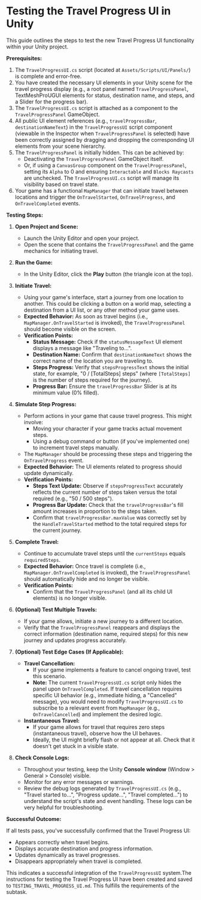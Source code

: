 # Testing the Travel Progress UI in Unity

This guide outlines the steps to test the new Travel Progress UI functionality within your Unity project.

**Prerequisites:**

1.  The `TravelProgressUI.cs` script (located at `Assets/Scripts/UI/Panels/`) is complete and error-free.
2.  You have created the necessary UI elements in your Unity scene for the travel progress display (e.g., a root panel named `TravelProgressPanel`, TextMeshProUGUI elements for status, destination name, and steps, and a Slider for the progress bar).
3.  The `TravelProgressUI.cs` script is attached as a component to the `TravelProgressPanel` GameObject.
4.  All public UI element references (e.g., `travelProgressBar`, `destinationNameText`) in the `TravelProgressUI` script component (viewable in the Inspector when `TravelProgressPanel` is selected) have been correctly assigned by dragging and dropping the corresponding UI elements from your scene hierarchy.
5.  The `TravelProgressPanel` is initially hidden. This can be achieved by:
    *   Deactivating the `TravelProgressPanel` GameObject itself.
    *   Or, if using a `CanvasGroup` component on the `TravelProgressPanel`, setting its `Alpha` to 0 and ensuring `Interactable` and `Blocks Raycasts` are unchecked. The `TravelProgressUI.cs` script will manage its visibility based on travel state.
6.  Your game has a functional `MapManager` that can initiate travel between locations and trigger the `OnTravelStarted`, `OnTravelProgress`, and `OnTravelCompleted` events.

**Testing Steps:**

1.  **Open Project and Scene:**
    *   Launch the Unity Editor and open your project.
    *   Open the scene that contains the `TravelProgressPanel` and the game mechanics for initiating travel.

2.  **Run the Game:**
    *   In the Unity Editor, click the **Play** button (the triangle icon at the top).

3.  **Initiate Travel:**
    *   Using your game's interface, start a journey from one location to another. This could be clicking a button on a world map, selecting a destination from a UI list, or any other method your game uses.
    *   **Expected Behavior:** As soon as travel begins (i.e., `MapManager.OnTravelStarted` is invoked), the `TravelProgressPanel` should become visible on the screen.
    *   **Verification Points:**
        *   **Status Message:** Check if the `statusMessageText` UI element displays a message like "Traveling to...".
        *   **Destination Name:** Confirm that `destinationNameText` shows the correct name of the location you are traveling to.
        *   **Steps Progress:** Verify that `stepsProgressText` shows the initial state, for example, "0 / [TotalSteps] steps" (where `[TotalSteps]` is the number of steps required for the journey).
        *   **Progress Bar:** Ensure the `travelProgressBar` Slider is at its minimum value (0% filled).

4.  **Simulate Step Progress:**
    *   Perform actions in your game that cause travel progress. This might involve:
        *   Moving your character if your game tracks actual movement steps.
        *   Using a debug command or button (if you've implemented one) to increment travel steps manually.
    *   The `MapManager` should be processing these steps and triggering the `OnTravelProgress` event.
    *   **Expected Behavior:** The UI elements related to progress should update dynamically.
    *   **Verification Points:**
        *   **Steps Text Update:** Observe if `stepsProgressText` accurately reflects the current number of steps taken versus the total required (e.g., "50 / 500 steps").
        *   **Progress Bar Update:** Check that the `travelProgressBar`'s fill amount increases in proportion to the steps taken.
        *   Confirm that `travelProgressBar.maxValue` was correctly set by the `HandleTravelStarted` method to the total required steps for the current journey.

5.  **Complete Travel:**
    *   Continue to accumulate travel steps until the `currentSteps` equals `requiredSteps`.
    *   **Expected Behavior:** Once travel is complete (i.e., `MapManager.OnTravelCompleted` is invoked), the `TravelProgressPanel` should automatically hide and no longer be visible.
    *   **Verification Points:**
        *   Confirm that the `TravelProgressPanel` (and all its child UI elements) is no longer visible.

6.  **(Optional) Test Multiple Travels:**
    *   If your game allows, initiate a new journey to a different location.
    *   Verify that the `TravelProgressPanel` reappears and displays the correct information (destination name, required steps) for this new journey and updates progress accurately.

7.  **(Optional) Test Edge Cases (If Applicable):**
    *   **Travel Cancellation:**
        *   If your game implements a feature to cancel ongoing travel, test this scenario.
        *   **Note:** The current `TravelProgressUI.cs` script only hides the panel upon `OnTravelCompleted`. If travel cancellation requires specific UI behavior (e.g., immediate hiding, a "Cancelled" message), you would need to modify `TravelProgressUI.cs` to subscribe to a relevant event from `MapManager` (e.g., `OnTravelCancelled`) and implement the desired logic.
    *   **Instantaneous Travel:**
        *   If your game allows for travel that requires zero steps (instantaneous travel), observe how the UI behaves.
        *   Ideally, the UI might briefly flash or not appear at all. Check that it doesn't get stuck in a visible state.

8.  **Check Console Logs:**
    *   Throughout your testing, keep the Unity **Console window** (Window > General > Console) visible.
    *   Monitor for any error messages or warnings.
    *   Review the debug logs generated by `TravelProgressUI.cs` (e.g., "Travel started to...", "Progress update...", "Travel completed...") to understand the script's state and event handling. These logs can be very helpful for troubleshooting.

**Successful Outcome:**

If all tests pass, you've successfully confirmed that the Travel Progress UI:
*   Appears correctly when travel begins.
*   Displays accurate destination and progress information.
*   Updates dynamically as travel progresses.
*   Disappears appropriately when travel is completed.

This indicates a successful integration of the `TravelProgressUI` system.The instructions for testing the Travel Progress UI have been created and saved to `TESTING_TRAVEL_PROGRESS_UI.md`. This fulfills the requirements of the subtask.
